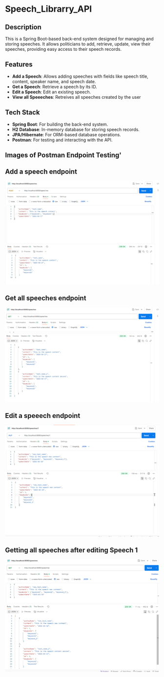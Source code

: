 # Speech_Librarry_API

## Description
This is a Spring Boot-based back-end system designed for managing and storing speeches. It allows politicians to add, retrieve, update, view their speeches, providing easy access to their speech records.

## Features
- **Add a Speech**: Allows adding speeches with fields like speech title, content, speaker name, and speech date.
- **Get a Speech**: Retrieve a speech by its ID.
- **Edit a Speech**: Edit an existing speech.
- **View all Speeeches**: Retreives all speeches created by the user

## Tech Stack
- **Spring Boot**: For building the back-end system.
- **H2 Database**: In-memory database for storing speech records.
- **JPA/Hibernate**: For ORM-based database operations.
- **Postman**: For testing and interacting with the API.

## Images of Postman Endpoint Testing'
## Add a speech endpoint
![Add Speech Endpoint](add_speech.png)

## Get all speeches endpoint
![Get Speeches Endpoint](get_speeches.png)

## Edit a speeech endpoint
![Edit Speeches Endpoint](edit_speech.png)

## Getting all speeches after editing Speech 1
![New_List_of_Speeches](new_speech_list_after_editing_speech.png)
